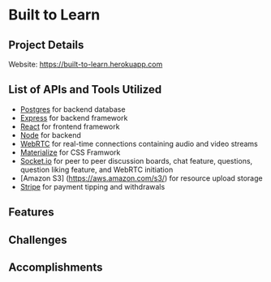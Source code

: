 # Built to Learn

## Project Details
Website: https://built-to-learn.herokuapp.com

## List of APIs and Tools Utilized
- [Postgres](https://www.postgresql.org/) for backend database
- [Express](https://expressjs.com/) for backend framework
- [React](https://reactjs.org/) for frontend framework
- [Node](https://nodejs.org/en/) for backend
- [WebRTC](https://webrtc.org/) for real-time connections containing audio and video streams
- [Materialize](https://materializecss.com/) for CSS Framwork
- [Socket.io](https://socket.io/) for peer to peer discussion boards, chat feature, questions, question liking feature, and WebRTC initiation
- [Amazon S3] (https://aws.amazon.com/s3/) for resource upload storage
- [Stripe](https://stripe.com/) for payment tipping and withdrawals

## Features

## Challenges


## Accomplishments

